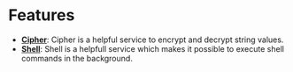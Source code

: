 Features
========

* **[Cipher](https://github.com/Kunstmaan/KunstmaanUtilitiesBundle/blob/master/Resources/doc/cipher.md)**: Cipher is a helpful service to encrypt and decrypt string values.
* **[Shell](https://github.com/Kunstmaan/KunstmaanUtilitiesBundle/blob/master/Resources/doc/shell.md)**: Shell is a helpfull service which makes it possible to execute shell commands in the background.